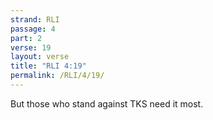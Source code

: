 ```yaml
---
strand: RLI
passage: 4
part: 2
verse: 19
layout: verse
title: "RLI 4:19"
permalink: /RLI/4/19/
---
```

But those who stand against TKS need it most.
